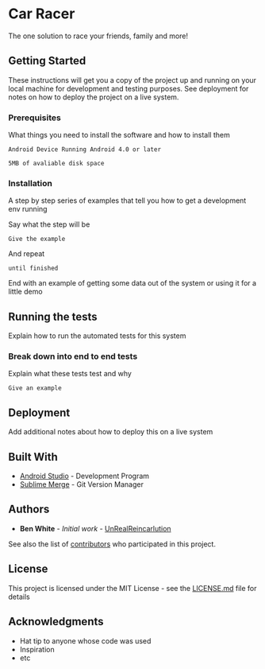 # Car Racer

The one solution to race your friends, family and more!

## Getting Started

These instructions will get you a copy of the project up and running on your local machine for development and testing purposes. See deployment for notes on how to deploy the project on a live system.

### Prerequisites

What things you need to install the software and how to install them

```
Android Device Running Android 4.0 or later
```

```
5MB of avaliable disk space
```

### Installation

A step by step series of examples that tell you how to get a development env running

Say what the step will be

```
Give the example
```

And repeat

```
until finished
```

End with an example of getting some data out of the system or using it for a little demo

## Running the tests

Explain how to run the automated tests for this system

### Break down into end to end tests

Explain what these tests test and why

```
Give an example
```

## Deployment

Add additional notes about how to deploy this on a live system

## Built With

* [Android Studio](https://developer.android.com/studio) - Development Program
* [Sublime Merge](https://www.sublimemerge.com/) - Git Version Manager

## Authors

* **Ben White** - *Initial work* - [UnRealReincarlution](https://github.com/UnRealReincarlution)

See also the list of [contributors](https://github.com/UnRealReincarlution/Car-Racing-Game/graphs/contributors) who participated in this project.

## License

This project is licensed under the MIT License - see the [LICENSE.md](LICENSE.md) file for details

## Acknowledgments

* Hat tip to anyone whose code was used
* Inspiration
* etc
